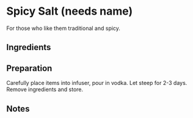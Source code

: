 Spicy Salt (needs name)
===========

For those who like them traditional and spicy.


Ingredients 
-----------



Preparation
-----------

Carefully place items into infuser, pour in vodka. Let steep for 2-3 days. Remove ingredients and store.


Notes
-----------
